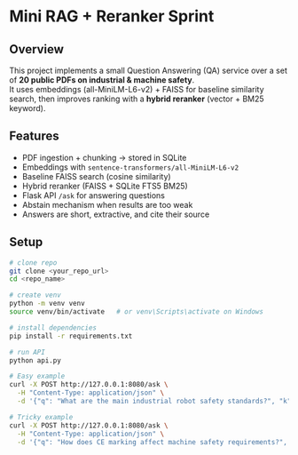 # Mini RAG + Reranker Sprint

## Overview
This project implements a small Question Answering (QA) service over a set of **20 public PDFs on industrial & machine safety**.  
It uses embeddings (all-MiniLM-L6-v2) + FAISS for baseline similarity search, then improves ranking with a **hybrid reranker** (vector + BM25 keyword).

## Features
- PDF ingestion + chunking → stored in SQLite
- Embeddings with `sentence-transformers/all-MiniLM-L6-v2`
- Baseline FAISS search (cosine similarity)
- Hybrid reranker (FAISS + SQLite FTS5 BM25)
- Flask API `/ask` for answering questions
- Abstain mechanism when results are too weak
- Answers are short, extractive, and cite their source

## Setup
```bash
# clone repo
git clone <your_repo_url>
cd <repo_name>

# create venv
python -m venv venv
source venv/bin/activate   # or venv\Scripts\activate on Windows

# install dependencies
pip install -r requirements.txt

# run API
python api.py

# Easy example
curl -X POST http://127.0.0.1:8080/ask \
  -H "Content-Type: application/json" \
  -d '{"q": "What are the main industrial robot safety standards?", "k": 3, "mode": "hybrid"}'

# Tricky example
curl -X POST http://127.0.0.1:8080/ask \
  -H "Content-Type: application/json" \
  -d '{"q": "How does CE marking affect machine safety requirements?", "k": 5, "mode": "hybrid"}'
